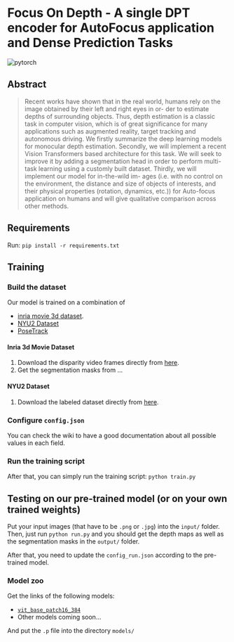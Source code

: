 # Focus On Depth - A single DPT encoder for AutoFocus application and Dense Prediction Tasks

![pytorch](https://img.shields.io/badge/pytorch-v1.10-green.svg?style=plastic)

<!-- ![presentation](https://i.ibb.co/rbySmMc/DL-FOD-POSTER-1.png) -->

## Abstract

> Recent works have shown that in the real world, humans
rely on the image obtained by their left and right eyes in or-
der to estimate depths of surrounding objects. Thus, depth
estimation is a classic task in computer vision, which is of
great significance for many applications such as augmented
reality, target tracking and autonomous driving. We firstly
summarize the deep learning models for monocular depth
estimation. Secondly, we will implement a recent Vision
Transformers based architecture for this task. We will seek
to improve it by adding a segmentation head in order to
perform multi-task learning using a customly built dataset.
Thirdly, we will implement our model for in-the-wild im-
ages (i.e. with no control on the environment, the distance
and size of objects of interests, and their physical properties
(rotation, dynamics, etc.)) for Auto-focus application on
humans and will give qualitative comparison across other
methods.

<!--
## TO DOs

- [x] Make the training script work
- [x] Create the dataset with person segmentation and depth estimation
- [x] Create a strong codebase for training
- [x] Add data augmentations
- [x] Make the code modulable with timm and the list of hooks
- [x] Add an option to select whether we want depth only or segmentation only or both
- [x] Make 2 optimizers?
- [x] Do we have to fix a seed for reproducibility?
- [x] Scheduler
- [x] Create a strong code base for inference
- [ ] Training wiki
- [ ] Why the predicted depth map is inverted?
- [ ] Understand the impact of the transformation
- [ ] Make our training data opensource
- [ ] Push the model into HuggingFace?
-->

## Requirements

Run: ``` pip install -r requirements.txt ```

## Training

### Build the dataset

Our model is trained on a combination of
+ [inria movie 3d dataset](https://www.di.ens.fr/willow/research/stereoseg/).
+ [NYU2 Dataset](https://cs.nyu.edu/~silberman/datasets/nyu_depth_v2.html)
+ [PoseTrack](https://posetrack.net/)

#### Inria 3d Movie Dataset

1. Download the disparity video frames directly from [here](https://www.di.ens.fr/willow/research/stereoseg/dataset/inria_stereo_dataset_video_segmentation_disparity.tar.gz).
2. Get the segmentation masks from ...

#### NYU2 Dataset

1. Download the labeled dataset directly from [here](http://horatio.cs.nyu.edu/mit/silberman/nyu_depth_v2/nyu_depth_v2_labeled.mat).


### Configure ```config.json```
You can check the wiki to have a good documentation about all possible values in each field.

### Run the training script
After that, you can simply run the training script: ```python train.py```

## Testing on our pre-trained model (or on your own trained weights)
Put your input images (that have to be ```.png``` or ```.jpg```) into the ```input/``` folder. Then, just run ```python run.py``` and you should get the depth maps as well as the segmentation masks in the ```output/``` folder.

After that, you need to update the ```config_run.json``` according to the pre-trained model.

### Model zoo

Get the links of the following models:

+ [```vit_base_patch16_384```](https://drive.google.com/file/d/1Q7I777FW_dz5p5UlMsD6aktWQ1eyR1vN/view?usp=sharing)
+ Other models coming soon...

And put the ```.p``` file into the directory ```models/```


